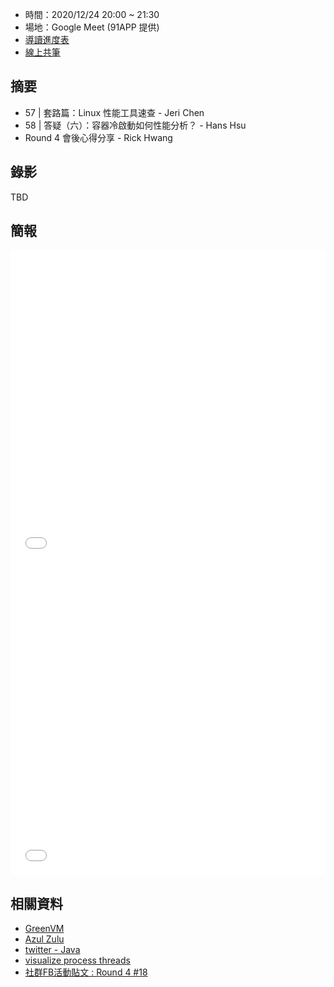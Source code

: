 
* 時間：2020/12/24 20:00 ~ 21:30
* 場地：Google Meet (91APP 提供)
* [導讀進度表](https://lds.guru/9tzsrm)
* [線上共筆](https://hackmd.io/aaQgKehLTUejPccMNB0M9Q)

## 摘要


* 57 | 套路篇：Linux 性能工具速查 - Jeri Chen
* 58 | 答疑（六）：容器冷啟動如何性能分析？ - Hans Hsu
* Round 4 會後心得分享 - Rick Hwang

## 錄影

TBD 

## 簡報

<embed src="/pdf/Linux/57_Linux_performance.pdf" type="application/pdf" width="100%" height="500px" />
<embed src="/pdf/Linux/58_Linux_performance_in_prod.pdf" type="application/pdf" width="100%" height="500px" />

## 相關資料

* [GreenVM](https://projects.ics.forth.gr/carv/greenvm/)
* [Azul Zulu](https://www.azul.com/downloads/zulu-community/?package=jdk)
* [twitter - Java](https://twitter.com/sdelamo/status/1332730481943728129/photo/1)
* [visualize process threads](https://visualvm.github.io/)
* [社群FB活動貼文 : Round 4 #18](https://www.facebook.com/groups/sre.taiwan/permalink/1904064216426140/)
